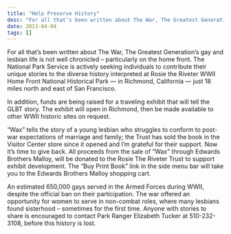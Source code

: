 ```yaml
---
title: "Help Preserve History"
desc: "For all that’s been written about The War, The Greatest Generation’s gay and lesbian life is not well chronicled – particularly on the home front. The National Park Service is actively seeking individuals to contribute their unique stories to the diverse history interpreted at Rosie the Riveter WWII Home Front National Historical Park — in Richmond, California — just 18 miles north and east of San Francisco."
date: 2013-04-04
tags: []
---
```



For all that’s been written about The War, The Greatest Generation’s gay and lesbian life is not well chronicled – particularly on the home front. The National Park Service is actively seeking individuals to contribute their unique stories to the diverse history interpreted at Rosie the Riveter WWII Home Front National Historical Park — in Richmond, California — just 18 miles north and east of San Francisco.

In addition, funds are being raised for a traveling exhibit that will tell the GLBT story. The exhibit will open in Richmond, then be made available to other WWII historic sites on request.

“Wax” tells the story of a young lesbian who struggles to conform to post-war expectations of marriage and family; the Trust has sold the book in the Visitor Center store since it opened and  I’m grateful for their support. Now it’s time to give back. All proceeds from the sale of “Wax” through Edwards Brothers Malloy, will be donated to the Rosie The Riveter Trust to support exhibit development. The “Buy Print Book” link in the side menu bar will take you to the Edwards Brothers Malloy shopping cart.

An estimated 650,000 gays served in the Armed Forces during WWII, despite the official ban on their participation.  The war offered an opportunity for women to serve in non-combat roles, where many lesbians found sisterhood – sometimes for the first time. Anyone with stories to share is encouraged to contact Park Ranger Elizabeth Tucker at 510-232-3108, before this history is lost.
